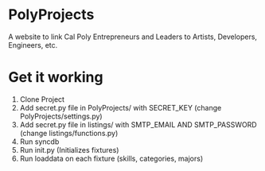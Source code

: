 PolyProjects
============

A website to link Cal Poly Entrepreneurs and Leaders to Artists, Developers, Engineers, etc.

Get it working
==============

1. Clone Project
2. Add secret.py file in PolyProjects/ with SECRET_KEY (change PolyProjects/settings.py)
3. Add secret.py file in listings/ with SMTP_EMAIL AND SMTP_PASSWORD (change listings/functions.py)
4. Run syncdb
5. Run init.py (Initializes fixtures)
6. Run loaddata on each fixture (skills, categories, majors)

